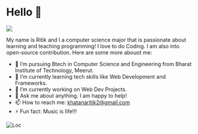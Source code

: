 # Hello 👋
![](https://media.giphy.com/media/LmNwrBhejkK9EFP504/giphy.gif) 

 My name is Ritik and I a computer science major that is passionate about learning and teaching programming!
 I love to do Coding. I am also into open-source contribution.
 Here are some more abouot me:

 - 🔭 I’m pursuing Btech in Computer Science and Engineering from Bharat Institute of Technology, Meerut.
 - 🌱 I’m currently learning tech skills like Web Development and Frameworks.
 - 👯 I’m currently working on Web Dev Projects.
 - 💬 Ask me about anything. I am happy to help!
 - 📫 How to reach me: khatanaritik2@gmail.com
 - ⚡ Fun fact: Music is life!!!  
  
  ![Loc](https://media.giphy.com/media/USV0ym3bVWQJJmNu3N/giphy.gif)


